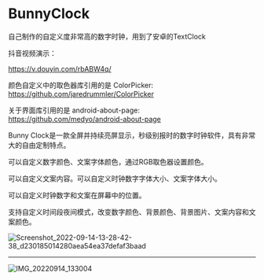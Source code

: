 # BunnyClock
自己制作的自定义度非常高的数字时钟，用到了安卓的TextClock

抖音视频演示：

https://v.douyin.com/rbABW4q/


颜色自定义中的取色器库引用的是 ColorPicker: https://github.com/jaredrummler/ColorPicker

关于界面库引用的是 android-about-page: https://github.com/medyo/android-about-page

Bunny Clock是一款全屏并持续亮屏显示，秒级别报时的数字时钟软件，具有非常大的自由定制特点。

可以自定义数字颜色、文案字体颜色，通过RGB取色器设置颜色。

可以自定义文案内容。可以自定义时钟数字字体大小、文案字体大小。

可以自定义时钟数字和文案在屏幕中的位置。

支持自定义时间段夜间模式，改变数字颜色、背景颜色、背景图片、文案内容和文案颜色。

![Screenshot_2022-09-14-13-28-42-38_d230185014280aea54ea37defaf3baad](https://user-images.githubusercontent.com/57706599/190067541-f7643a32-d973-42a4-a2df-52cdcae0bfb6.jpg)

--------------------------------------------------------------------

![IMG_20220914_133004](https://user-images.githubusercontent.com/57706599/190067571-c0d30757-d34c-45d1-922d-accc041ffa16.jpg)


